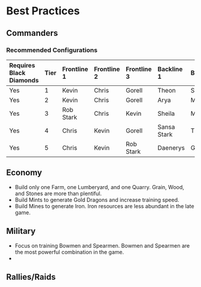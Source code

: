 <!-- TITLE: Best Practices -->

# Best Practices
## Commanders

### Recommended Configurations

Requires Black Diamonds | Tier | Frontline 1 | Frontline 2 | Frontline 3 | Backline 1 | Backline 2 | Backline 3
:--- | :--- | :--- | :--- | :--- | :--- | :--- | :---
Yes | 1 | Kevin | Chris | Gorell | Theon | Soren | Sheila
Yes | 2 | Kevin | Chris | Gorell | Arya | Melissandra | Soren
Yes | 3 | Rob Stark | Chris | Kevin | Sheila | Melissandra | Arya
Yes | 4 | Chris | Kevin | Gorell | Sansa Stark | Theon | Arya
Yes | 5 | Chris | Kevin | Rob Stark | Daenerys | Gorell | Arya

## Economy

- Build only one Farm, one Lumberyard, and one Quarry. Grain, Wood, and Stones are more than plentiful.
- Build Mints to generate Gold Dragons and increase training speed.
- Build Mines to generate Iron. Iron resources are less abundant in the late game. 

## Military

- Focus on training Bowmen and Spearmen. Bowmen and Spearmen are the most powerful combination in the game.
- 

## Rallies/Raids

